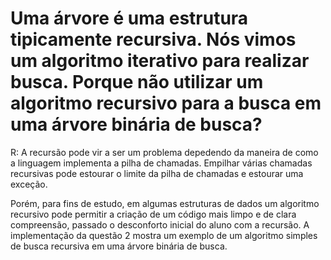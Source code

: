 # Uma árvore é uma estrutura tipicamente recursiva. Nós vimos um algoritmo iterativo para realizar busca. Porque não utilizar um algoritmo recursivo para a busca em uma árvore binária de busca?

R: A recursão pode vir a ser um problema depedendo da maneira de como a linguagem implementa a pilha de chamadas. Empilhar várias chamadas recursivas pode estourar o limite da pilha de chamadas e estourar uma exceção.

Porém, para fins de estudo, em algumas estruturas de dados um algoritmo recursivo pode permitir a criação de um código mais limpo e de clara compreensão, passado o desconforto inicial do aluno com a recursão. A implementação da questão 2 mostra um exemplo de um algoritmo simples de busca recursiva em uma árvore binária de busca.
